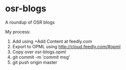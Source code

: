 osr-blogs
=========

A roundup of OSR blogs

My process:

1. Add using +Add Content at feedly.com
2. Export to OPML using http://cloud.feedly.com/#opml
3. Copy over osr-blogs.opml
4. git commit -m 'commit msg'
5. git push origin master

